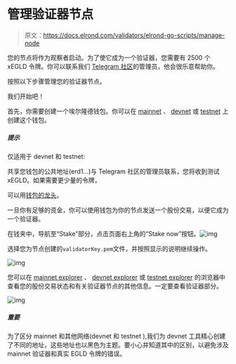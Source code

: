 # 管理验证器节点

> 原文：<https://docs.elrond.com/validators/elrond-go-scripts/manage-node>

 您的节点将作为观察者启动。为了使它成为一个验证器，您需要有 2500 个 xEGLD 令牌。你可以联系我们 [Telegram 社区](https://t.me/ElrondValidators)的管理员，他会很乐意帮助你。

按照以下步骤管理您的验证器节点。

我们开始吧！

首先，你需要创建一个埃尔隆德钱包。你可以在 [mainnet](https://wallet.elrond.com) 、 [devnet](https://devnet-wallet.elrond.com) 或 [testnet](https://testnet-wallet.elrond.com) 上创建这个钱包。

##### 提示

仅适用于 devnet 和 testnet:

共享您钱包的公共地址(erd1...)与 Telegram 社区的管理员联系，您将收到测试 xEGLD。如果需要更少量的令牌，

可以用[钱包的龙头](/wallet/web-wallet#testnet-and-devnet-faucet)。

一旦你有足够的资金，你可以使用钱包为你的节点发送一个股份交易，以便它成为一个验证器。

在钱夹中，导航至“Stake”部分，点击页面右上角的“Stake now”按钮。![img](../Images/5939ab4c248c72be008ce37a5b2cf994.png)

选择您为节点创建的`validatorKey.pem`文件，并按照显示的说明继续操作。

![img](../Images/4969d7a0b5707fcea74239ee8525e4e6.png)

您可以在 [mainnet explorer](https://explorer.elrond.com) 、 [devnet explorer](https://devnet-explorer.elrond.com) 或 [testnet explorer](https://testnet-explorer.elrond.com) 的浏览器中查看您的股份交易状态和有关验证器节点的其他信息。一定要查看验证器部分。

![img](../Images/6704b0716a2bf54e8544ca4e39b7bcc2.png)

##### 重要

为了区分 mainnet 和其他网络(devnet 和 testnet ),我们为 devnet 工具精心创建了不同的地址，这些地址也以黑色为主题。要小心并知道其中的区别，以避免涉及 mainnet 验证器和真实 EGLD 令牌的错误。